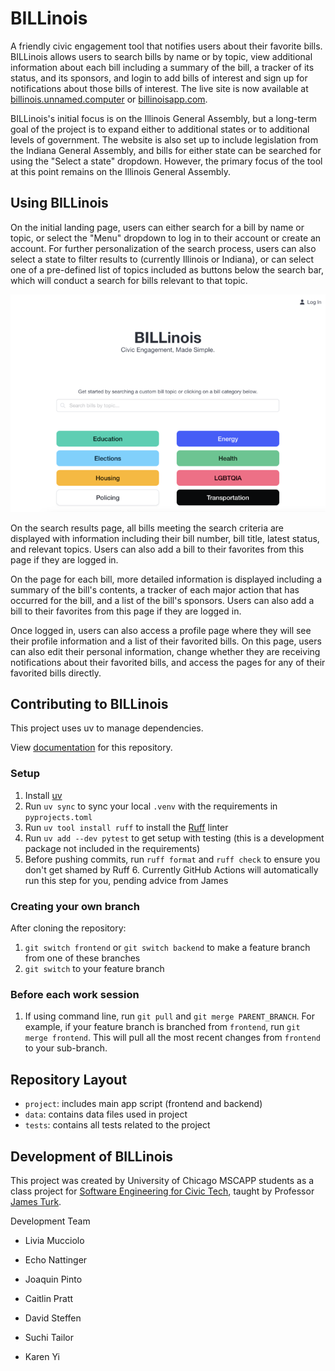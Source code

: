 # BILLinois

A friendly civic engagement tool that notifies users about their favorite bills. BILLinois allows users to search bills by name or by topic, view additional information about each bill including a summary of the bill, a tracker of its status, and its sponsors, and login to add bills of interest and sign up for notifications about those bills of interest. The live site is now available at [billinois.unnamed.computer](https://billinois.unnamed.computer/) or [billinoisapp.com](https://billinoisapp.com).

BILLinois's initial focus is on the Illinois General Assembly, but a long-term goal of the project is to expand either to additional states or to additional levels of government. The website is also set up to include legislation from the Indiana General Assembly, and bills for either state can be searched for using the "Select a state" dropdown. However, the primary focus of the tool at this point remains on the Illinois General Assembly.

## Using BILLinois

On the initial landing page, users can either search for a bill by name or topic, or select the "Menu" dropdown to log in to their account or create an account. For further personalization of the search process, users can also select a state to filter results to (currently Illinois or Indiana), or can select one of a pre-defined list of topics included as buttons below the search bar, which will conduct a search for bills relevant to that topic.

![Landing page](docs/frontend1.png)

On the search results page, all bills meeting the search criteria are displayed with information including their bill number, bill title, latest status, and relevant topics. Users can also add a bill to their favorites from this page if they are logged in.

<!-- ![Search page](docs/frontend2.png) -->

On the page for each bill, more detailed information is displayed including a summary of the bill's contents, a tracker of each major action that has occurred for the bill, and a list of the bill's sponsors. Users can also add a bill to their favorites from this page if they are logged in.

<!-- ![Bills page](docs/frontend3.png) -->

Once logged in, users can also access a profile page where they will see their profile information and a list of their favorited bills. On this page, users can also edit their personal information, change whether they are receiving notifications about their favorited bills, and access the pages for any of their favorited bills directly.

<!-- ![Profile/Favories page](docs/frontend4.png) -->

## Contributing to BILLinois

This project uses uv to manage dependencies. 

View [documentation](https://uchicago-capp-30320.github.io/BILLinois/) for this repository.

### Setup

1. Install [uv](https://docs.astral.sh/uv/getting-started/installation/)
2. Run `uv sync` to sync your local `.venv` with the requirements in `pyprojects.toml`
3. Run `uv tool install ruff` to install the [Ruff](https://github.com/astral-sh/ruff) linter
4. Run `uv add --dev pytest` to get setup with testing (this is a development package not included in the requirements)
5. Before pushing commits, run `ruff format` and `ruff check` to ensure you don't get shamed by Ruff 6. Currently GitHub Actions will automatically run this step for you, pending advice from James

### Creating your own branch

After cloning the repository:

1. `git switch frontend` or `git switch backend` to make a feature branch from one of these branches
2. `git switch` to your feature branch

### Before each work session

1. If using command line, run `git pull` and `git merge PARENT_BRANCH`. For example, if your feature branch is branched from `frontend`, run `git merge frontend`. This will pull all the most recent changes from `frontend` to your sub-branch.

## Repository Layout

- `project`: includes main app script (frontend and backend)
- `data`: contains data files used in project
- `tests`: contains all tests related to the project

## Development of BILLinois

This project was created by University of Chicago MSCAPP students as a class project for [Software Engineering for Civic Tech](https://capp30320.jpt.sh/), taught by Professor [James Turk](https://www.jpt.sh/).

Development Team

- Livia Mucciolo

- Echo Nattinger

- Joaquin Pinto

- Caitlin Pratt

- David Steffen

- Suchi Tailor

- Karen Yi
